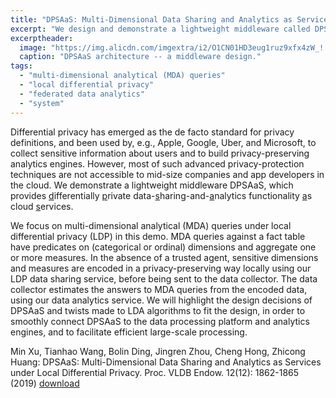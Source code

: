 ```yaml
---
title: "DPSAaS: Multi-Dimensional Data Sharing and Analytics as Services under Local Differential Privacy"
excerpt: "We design and demonstrate a lightweight middleware called DPSAaS, which provides differentially private data-sharing-and-analytics functionality as cloud services. Published in VLDB 2019."
excerptheader:
  image: "https://img.alicdn.com/imgextra/i2/O1CN01HD3eug1ruz9xfx4zW_!!6000000005692-0-tps-1222-295.jpg"
  caption: "DPSAaS architecture -- a middleware design."
tags:
  - "multi-dimensional analytical (MDA) queries"
  - "local differential privacy"
  - "federated data analytics"
  - "system"
---
```


Differential privacy has emerged as the de facto standard for privacy definitions, and been used by, e.g., Apple, Google, Uber, and Microsoft, to collect sensitive information about users and to build privacy-preserving analytics engines. However, most of such advanced privacy-protection techniques are not accessible to mid-size companies and app developers in the cloud. We demonstrate a lightweight middleware DPSAaS, which provides <u>d</u>ifferentially <u>p</u>rivate data-<u>s</u>haring-and-<u>a</u>nalytics functionality <u>a</u>s cloud <u>s</u>ervices.

We focus on multi-dimensional analytical (MDA) queries under local differential privacy (LDP) in this demo. MDA queries against a fact table have predicates on (categorical or ordinal) dimensions and aggregate one or more measures. In the absence of a trusted agent, sensitive dimensions and measures are encoded in a privacy-preserving way locally using our LDP data sharing service, before being sent to the data collector. The data collector estimates the answers to MDA queries from the encoded data, using our data analytics service. We will highlight the design decisions of DPSAaS and twists made to LDA algorithms to fit the design, in order to smoothly connect DPSAaS to the data processing platform and analytics engines, and to facilitate efficient large-scale processing.

Min Xu, Tianhao Wang, Bolin Ding, Jingren Zhou, Cheng Hong, Zhicong Huang:
DPSAaS: Multi-Dimensional Data Sharing and Analytics as Services under Local Differential Privacy. Proc. VLDB Endow. 12(12): 1862-1865 (2019)
<a href="https://www.bolin-ding.com/papers/vldb19DPSAaS.pdf">download</a>
